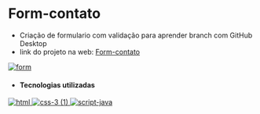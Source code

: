# Form-contato
* Criação de formulario com validação para aprender branch com GitHub Desktop
* link do projeto na web: [Form-contato](https://form-bleach.netlify.app/)

[![form](https://user-images.githubusercontent.com/110836621/191562134-8a26195c-1548-42ef-9bb0-ac4fd0f28766.png)
](https://form-bleach.netlify.app/)

* #### Tecnologias utilizadas

[![html](https://user-images.githubusercontent.com/110836621/190482986-2a2e37aa-8cb4-4b0f-bf8f-68a75d0dd04c.png)
](https://developer.mozilla.org/pt-BR/docs/Web/HTML)
[![css-3 (1)](https://user-images.githubusercontent.com/110836621/190483090-0ac9bf9f-44b8-4417-b96f-aa62021181f7.png)
](https://developer.mozilla.org/pt-BR/docs/Web/CSS)
[![script-java](https://user-images.githubusercontent.com/110836621/190483210-081a5f37-314f-4f81-9643-c977aa886a01.png)
](https://developer.mozilla.org/pt-BR/docs/Web/JavaScript)
